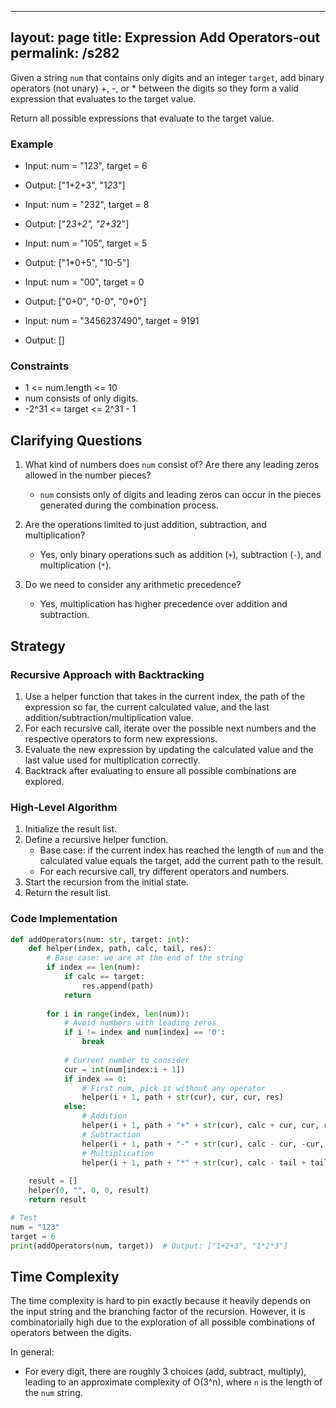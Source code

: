 
---
layout: page
title:  Expression Add Operators-out
permalink: /s282
---

Given a string `num` that contains only digits and an integer `target`, add binary operators (not unary) +, -, or * between the digits so they form a valid expression that evaluates to the target value.

Return all possible expressions that evaluate to the target value.

### Example
- Input: num = "123", target = 6
- Output: ["1+2+3", "1*2*3"]

- Input: num = "232", target = 8
- Output: ["2*3+2", "2+3*2"]

- Input: num = "105", target = 5
- Output: ["1*0+5", "10-5"]

- Input: num = "00", target = 0
- Output: ["0+0", "0-0", "0*0"]

- Input: num = "3456237490", target = 9191
- Output: []

### Constraints
- 1 <= num.length <= 10
- num consists of only digits.
- -2^31 <= target <= 2^31 - 1

## Clarifying Questions
1. What kind of numbers does `num` consist of? Are there any leading zeros allowed in the number pieces?
   
   - `num` consists only of digits and leading zeros can occur in the pieces generated during the combination process.
  
2. Are the operations limited to just addition, subtraction, and multiplication?

   - Yes, only binary operations such as addition (`+`), subtraction (`-`), and multiplication (`*`).

3. Do we need to consider any arithmetic precedence?

   - Yes, multiplication has higher precedence over addition and subtraction.

## Strategy

### Recursive Approach with Backtracking
1. Use a helper function that takes in the current index, the path of the expression so far, the current calculated value, and the last addition/subtraction/multiplication value.
2. For each recursive call, iterate over the possible next numbers and the respective operators to form new expressions.
3. Evaluate the new expression by updating the calculated value and the last value used for multiplication correctly.
4. Backtrack after evaluating to ensure all possible combinations are explored.

### High-Level Algorithm
1. Initialize the result list.
2. Define a recursive helper function.
    - Base case: if the current index has reached the length of `num` and the calculated value equals the target, add the current path to the result.
    - For each recursive call, try different operators and numbers.
3. Start the recursion from the initial state.
4. Return the result list.

### Code Implementation

```python
def addOperators(num: str, target: int):
    def helper(index, path, calc, tail, res):
        # Base case: we are at the end of the string
        if index == len(num):
            if calc == target:
                res.append(path)
            return
        
        for i in range(index, len(num)):
            # Avoid numbers with leading zeros
            if i != index and num[index] == '0':
                break
            
            # Current number to consider
            cur = int(num[index:i + 1])
            if index == 0:
                # First num, pick it without any operator
                helper(i + 1, path + str(cur), cur, cur, res)
            else:
                # Addition
                helper(i + 1, path + "+" + str(cur), calc + cur, cur, res)
                # Subtraction
                helper(i + 1, path + "-" + str(cur), calc - cur, -cur, res)
                # Multiplication
                helper(i + 1, path + "*" + str(cur), calc - tail + tail * cur, tail * cur, res)
    
    result = []
    helper(0, "", 0, 0, result)
    return result

# Test
num = "123"
target = 6
print(addOperators(num, target))  # Output: ["1+2+3", "1*2*3"]
```

## Time Complexity
The time complexity is hard to pin exactly because it heavily depends on the input string and the branching factor of the recursion. However, it is combinatorially high due to the exploration of all possible combinations of operators between the digits. 

In general:
- For every digit, there are roughly 3 choices (add, subtract, multiply), leading to an approximate complexity of O(3^n), where `n` is the length of the `num` string.
